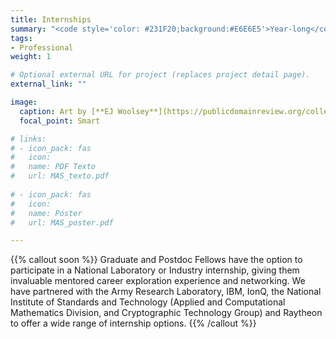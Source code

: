 ```yaml
---
title: Internships
summary: "<code style='color: #231F20;background:#E6E6E5'>Year-long</code> <br> Optional research internships with our industry or government partners."
tags:
- Professional
weight: 1

# Optional external URL for project (replaces project detail page).
external_link: ""

image:
  caption: Art by [**EJ Woolsey**](https://publicdomainreview.org/collection/fancy-turning)
  focal_point: Smart

# links:
# - icon_pack: fas
#   icon:
#   name: PDF Texto
#   url: MAS_texto.pdf
  
# - icon_pack: fas
#   icon:
#   name: Póster
#   url: MAS_poster.pdf

---
```


{{% callout soon %}}
Graduate and Postdoc Fellows have the option to participate in a National Laboratory or Industry internship, giving them invaluable mentored career exploration experience and networking. We have partnered with the Army Research Laboratory, IBM, IonQ, the National Institute of Standards and Technology (Applied and Computational Mathematics Division, and Cryptographic Technology Group) and Raytheon to offer a wide range of internship options.
{{% /callout %}}
